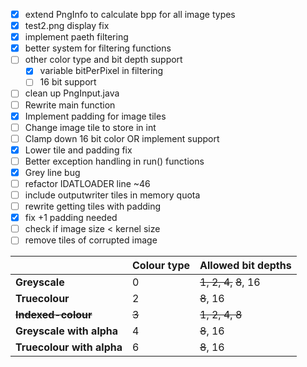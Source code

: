 - [x] extend PngInfo to calculate bpp for all image types
- [x] test2.png display fix
- [x] implement paeth filtering
- [x] better system for filtering functions
- [ ] other color type and bit depth support
    - [x] variable bitPerPixel in filtering
    - [ ] 16 bit support
- [ ] clean up PngInput.java
- [ ] Rewrite main function
- [x] Implement padding for image tiles
- [ ] Change image tile to store in int
- [ ] Clamp down 16 bit color OR implement support
- [x] Lower tile and padding fix
- [ ] Better exception handling in run() functions
- [x] Grey line bug
- [ ] refactor IDATLOADER line ~46
- [ ] include outputwriter tiles in memory quota
- [ ] rewrite getting tiles with padding
- [x] fix +1 padding needed
- [ ] check if image size < kernel size
- [ ] remove tiles of corrupted image

|                           | Colour type | Allowed bit depths     |
|---------------------------|-------------|------------------------|
| **Greyscale**             | 0           | ~~1, 2, 4,~~ ~~8~~, 16 |
| **Truecolour**            | 2           | ~~8~~, 16              |
| ~~**Indexed-colour**~~    | ~~3~~       | ~~1, 2, 4, 8~~         |
| **Greyscale with alpha**  | 4           | ~~8~~, 16              |
| **Truecolour with alpha** | 6           | ~~8~~, 16              |
